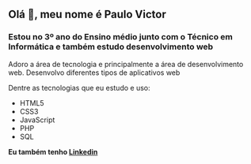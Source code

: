 ## Olá :wave:, meu nome é Paulo Victor

### Estou no 3º ano do Ensino médio junto com o Técnico em Informática e também estudo desenvolvimento web

Adoro a área de tecnologia e principalmente a área de desenvolvimento web. Desenvolvo diferentes tipos de aplicativos web

Dentre as tecnologias que eu estudo e uso:

- HTML5
- CSS3
- JavaScript
- PHP
- SQL

**Eu também tenho [Linkedin](https://www.linkedin.com/in/paulo-victor-santos/)**
